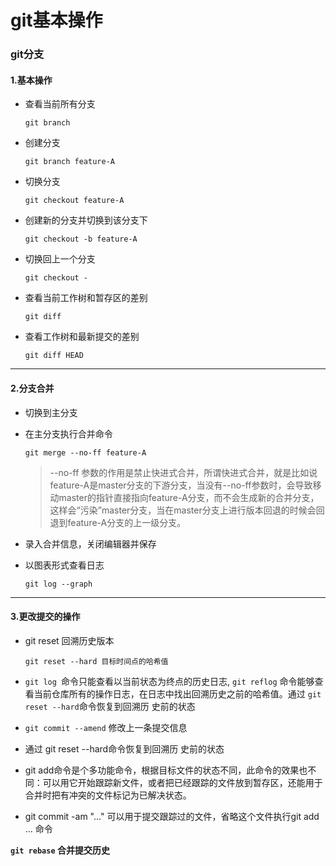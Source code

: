 # git基本操作

### git分支

#### 1.基本操作

* 查看当前所有分支

  `git branch`

* 创建分支

  `git branch feature-A`

* 切换分支

  `git checkout feature-A`

* 创建新的分支并切换到该分支下

  `git checkout -b feature-A`

* 切换回上一个分支

  `git checkout -`

* 查看当前工作树和暂存区的差别

  `git diff`

* 查看工作树和最新提交的差别

  `git diff HEAD`

---

#### 2.分支合并

* 切换到主分支

* 在主分支执行合并命令

  `git merge --no-ff feature-A`

  > --no-ff 参数的作用是禁止快进式合并，所谓快进式合并，就是比如说feature-A是master分支的下游分支，当没有--no-ff参数时，会导致移动master的指针直接指向feature-A分支，而不会生成新的合并分支，这样会“污染”master分支，当在master分支上进行版本回退的时候会回退到feature-A分支的上一级分支。

* 录入合并信息，关闭编辑器并保存

* 以图表形式查看日志

  `git log --graph`

---

#### 3.更改提交的操作

* git reset 回溯历史版本

  `git reset --hard 目标时间点的哈希值`

* `git log `命令只能查看以当前状态为终点的历史日志, `git reflog` 命令能够查看当前仓库所有的操作日志，在日志中找出回溯历史之前的哈希值。通过 `git reset --hard`命令恢复到回溯历 史前的状态
* `git commit --amend`  修改上一条提交信息
* 通过 git reset --hard命令恢复到回溯历 史前的状态
* git add命令是个多功能命令，根据目标文件的状态不同，此命令的效果也不同：可以用它开始跟踪新文件，或者把已经跟踪的文件放到暂存区，还能用于合并时把有冲突的文件标记为已解决状态。
* git commit -am "..." 可以用于提交跟踪过的文件，省略这个文件执行git add ... 命令



**`git rebase` 合并提交历史**





